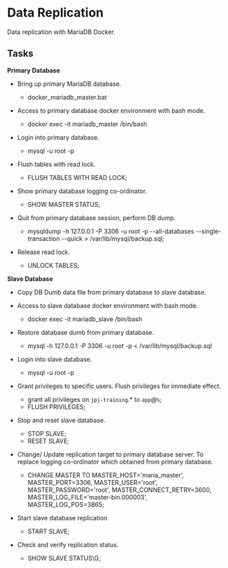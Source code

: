 # Data Replication
Data replication with MariaDB Docker.

## Tasks
**Primary Database**
- Bring up primary MariaDB database.
    - docker_mariadb_master.bat

- Access to primary database docker environment with bash mode.
    - docker exec -it mariadb_master /bin/bash

- Login into primary database.
    - mysql -u root -p

- Flush tables with read lock.
    - FLUSH TABLES WITH READ LOCK;

- Show primary database logging co-ordinator.
    - SHOW MASTER STATUS;

- Quit from primary database session, perform DB dump.
    - mysqldump -h 127.0.0.1 -P 3306 -u root -p --all-databases --single-transaction --quick > /var/lib/mysql/backup.sql;

- Release read lock.
    - UNLOCK TABLES;


**Slave Database**
- Copy DB Dumb data file from primary database to slave database.

- Access to slave database docker environment with bash mode.
    - docker exec -it mariadb_slave /bin/bash

- Restore database dumb from primary database.
    - mysql -h 127.0.0.1 -P 3306 -u root -p < /var/lib/mysql/backup.sql

- Login into slave database.
    - mysql -u root -p

- Grant privileges to specific users. Flush privileges for immediate effect.
    - grant all privileges on `jpj-training`.* to `app`@`%`;
    - FLUSH PRIVILEGES;

- Stop and reset slave database.
    - STOP SLAVE;
	- RESET SLAVE;

- Change/ Update replication target to primary database server. To replace logging co-ordinator which obtained from primary database.
    - CHANGE MASTER TO MASTER_HOST='maria_master', MASTER_PORT=3306, MASTER_USER='root', MASTER_PASSWORD='root', MASTER_CONNECT_RETRY=3600, MASTER_LOG_FILE='master-bin.000003', MASTER_LOG_POS=3865;

- Start slave database replication
    - START SLAVE;

- Check and verify replication status.
    - SHOW SLAVE STATUS\G;